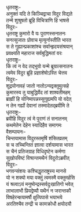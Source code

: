 धृतराष्ट्रः-  
अनुक्तं यदि ते किञ्चिद्वाचा विदुर विद्यते  
तन्मे शुश्रूषतो ब्रूहि विचित्राणि हि भाषसे  
विदुरः-  
धृतराष्ट्र कुमारो वै यः पुराणस्सनातनः  
सनत्सुजातः प्रोवाच मृत्युर्नास्तीति भारत  
स ते गुह्यान्प्रकाशांश्च सर्वान्हृदयसंश्रयान्  
प्रवक्ष्यति महाराज सर्वबुद्धिमतां वरः  
धृतराष्ट्रः-  
किं त्वं न वेद तद्भूयो यन्मे ब्रूयात्सनातनः  
त्वमेव विदुर ब्रूहि प्रज्ञाशेषोऽस्ति चेत्तव  
विदुरः-  
शूद्रयोनावहं जातो नातोऽन्यद्वक्तुमुत्सहे  
कुमारस्य तु याबुद्धिर्वेद तां शाश्वतीमहम्  
ब्राह्मीं हि योनिमापन्नस्सुगुह्यमपि यो वदेत्  
न तेन गर्ह्यो देवानां तस्मादेतद्ब्रवीमि ते  
धृतराष्ट्रः-  
ब्रवीहि विदुर त्वं मे पुराणं तं सनातनम्  
कथमेतेन देहेन स्यादिहैव समागमः  
वैशम्पायनः-  
चिन्तयामास विदुरस्तमृषिं शंसितव्रतम्  
स च तच्चिन्तितं ज्ञात्वा दर्शयामास भारत  
स चैनं प्रतिजग्राह विधिदृष्टेन कर्मणा  
सुखोपविष्टं विश्रान्तमथैनं विदुरोऽब्रवीत्  
विदुरः-  
भगवन्संशयः कश्चिद्धृतराष्ट्रस्य मानसे  
यो न शक्यो मया वक्तुं त्वमस्मै वक्तुमर्हसि  
यं श्रत्वाऽयं मनुष्येन्द्रस्सर्वदुःखातिगो भवेत्  
लाभालाभौ प्रियद्वेष्यौ यथैनं न जरान्तकौ  
विषहेरन्क्षयामर्षौ क्षुत्पिपासे भयाभये  
अरतिश्चैव तन्द्री च कामक्रोधौ क्षयोदयौ  
